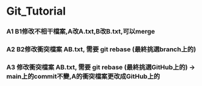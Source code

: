 # Git_Tutorial

### A1 B1修改不相干檔案,A改A.txt,B改B.txt,可以merge
### A2 B2修改衝突檔案 AB.txt, 需要 git rebase (最終挑選branch上的)
### A3 修改衝突檔案 AB.txt, 需要 git rebase (最終挑選GitHub上的) -> main上的commit不變,A的衝突檔案更改成GitHub上的
